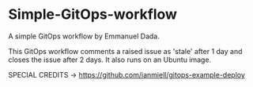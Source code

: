 # Simple-GitOps-workflow
A simple GitOps workflow by Emmanuel Dada.

This GitOps workflow comments a raised issue as 'stale' after 1 day and closes the issue after 2 days.
It also runs on an Ubuntu image.

SPECIAL CREDITS -> https://github.com/ianmiell/gitops-example-deploy